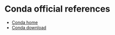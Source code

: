 # Conda official references
- [Conda home](https://www.anaconda.com/)
- [Conda download](https://www.anaconda.com/distribution/#download-section)
